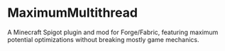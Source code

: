 # MaximumMultithread
A Minecraft Spigot plugin and mod for Forge/Fabric, featuring maximum potential optimizations without breaking mostly game mechanics.
